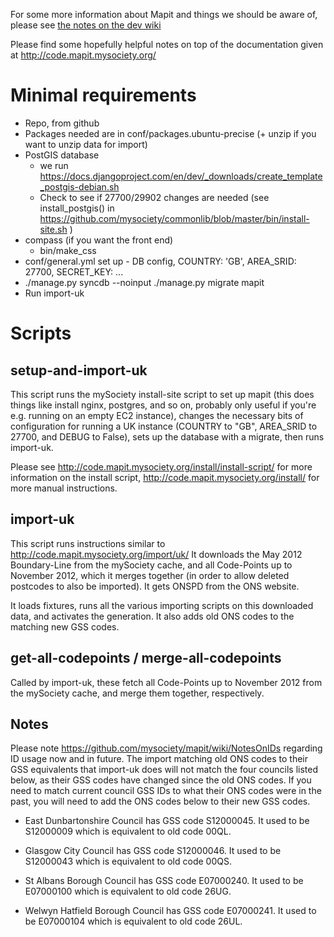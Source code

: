 For some more information about Mapit and things we should be aware of, please see [the notes on the dev wiki](https://github.com/alphagov/wiki/wiki/Mapit)

Please find some hopefully helpful notes on top of the documentation given at
http://code.mapit.mysociety.org/

Minimal requirements
====================

* Repo, from github
* Packages needed are in conf/packages.ubuntu-precise (+ unzip if you want to
  unzip data for import)
* PostGIS database
  - we run https://docs.djangoproject.com/en/dev/_downloads/create_template_postgis-debian.sh
  - Check to see if 27700/29902 changes are needed
    (see install_postgis() in https://github.com/mysociety/commonlib/blob/master/bin/install-site.sh )
* compass (if you want the front end)
  - bin/make_css
* conf/general.yml set up - DB config, COUNTRY: 'GB', AREA_SRID: 27700, SECRET_KEY: ...
* ./manage.py syncdb --noinput
  ./manage.py migrate mapit
* Run import-uk

Scripts
=======

setup-and-import-uk
-------------------
This script runs the mySociety install-site script to set up mapit (this does
things like install nginx, postgres, and so on, probably only useful if you're
e.g. running on an empty EC2 instance), changes the necessary bits of
configuration for running a UK instance (COUNTRY to "GB", AREA_SRID to 27700,
and DEBUG to False), sets up the database with a migrate, then runs import-uk.

Please see http://code.mapit.mysociety.org/install/install-script/ for more
information on the install script, http://code.mapit.mysociety.org/install/ for
more manual instructions.

import-uk
---------
This script runs instructions similar to http://code.mapit.mysociety.org/import/uk/
It downloads the May 2012 Boundary-Line from the mySociety cache, and all Code-Points
up to November 2012, which it merges together (in order to allow deleted
postcodes to also be imported). It gets ONSPD from the ONS website.

It loads fixtures, runs all the various importing scripts on this downloaded data,
and activates the generation. It also adds old ONS codes to the matching new GSS codes.

get-all-codepoints / merge-all-codepoints
-----------------------------------------
Called by import-uk, these fetch all Code-Points up to November 2012 from the
mySociety cache, and merge them together, respectively.


Notes
-----

Please note https://github.com/mysociety/mapit/wiki/NotesOnIDs regarding ID
usage now and in future. The import matching old ONS codes to their GSS
equivalents that import-uk does will not match the four councils listed below,
as their GSS codes have changed since the old ONS codes. If you need to match
current council GSS IDs to what their ONS codes were in the past, you will
need to add the ONS codes below to their new GSS codes.

* East Dunbartonshire Council has GSS code S12000045. It used to be S12000009
  which is equivalent to old code 00QL.

* Glasgow City Council has GSS code S12000046. It used to be S12000043 which is
  equivalent to old code 00QS.

* St Albans Borough Council has GSS code E07000240. It used to be E07000100
  which is equivalent to old code 26UG.

* Welwyn Hatfield Borough Council has GSS code E07000241. It used to be
  E07000104 which is equivalent to old code 26UL.

